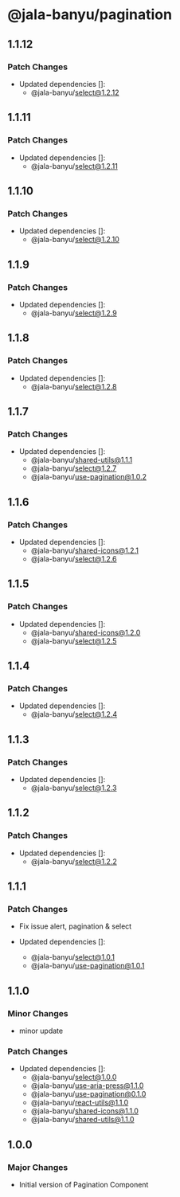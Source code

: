 # @jala-banyu/pagination

## 1.1.12

### Patch Changes

- Updated dependencies []:
  - @jala-banyu/select@1.2.12

## 1.1.11

### Patch Changes

- Updated dependencies []:
  - @jala-banyu/select@1.2.11

## 1.1.10

### Patch Changes

- Updated dependencies []:
  - @jala-banyu/select@1.2.10

## 1.1.9

### Patch Changes

- Updated dependencies []:
  - @jala-banyu/select@1.2.9

## 1.1.8

### Patch Changes

- Updated dependencies []:
  - @jala-banyu/select@1.2.8

## 1.1.7

### Patch Changes

- Updated dependencies []:
  - @jala-banyu/shared-utils@1.1.1
  - @jala-banyu/select@1.2.7
  - @jala-banyu/use-pagination@1.0.2

## 1.1.6

### Patch Changes

- Updated dependencies []:
  - @jala-banyu/shared-icons@1.2.1
  - @jala-banyu/select@1.2.6

## 1.1.5

### Patch Changes

- Updated dependencies []:
  - @jala-banyu/shared-icons@1.2.0
  - @jala-banyu/select@1.2.5

## 1.1.4

### Patch Changes

- Updated dependencies []:
  - @jala-banyu/select@1.2.4

## 1.1.3

### Patch Changes

- Updated dependencies []:
  - @jala-banyu/select@1.2.3

## 1.1.2

### Patch Changes

- Updated dependencies []:
  - @jala-banyu/select@1.2.2

## 1.1.1

### Patch Changes

- Fix issue alert, pagination & select

- Updated dependencies []:
  - @jala-banyu/select@1.0.1
  - @jala-banyu/use-pagination@1.0.1

## 1.1.0

### Minor Changes

- minor update

### Patch Changes

- Updated dependencies []:
  - @jala-banyu/select@1.0.0
  - @jala-banyu/use-aria-press@1.1.0
  - @jala-banyu/use-pagination@0.1.0
  - @jala-banyu/react-utils@1.1.0
  - @jala-banyu/shared-icons@1.1.0
  - @jala-banyu/shared-utils@1.1.0

## 1.0.0

### Major Changes

- Initial version of Pagination Component
